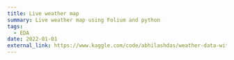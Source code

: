 ```yaml
---
title: Live weather map
summary: Live weather map using Folium and python
tags:
  - EDA
date: 2022-01-01
external_link: https://www.kaggle.com/code/abhilashdas/weather-data-within-the-last-24-hours-with-maps
---
```

